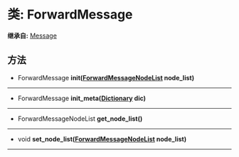 # 类: ForwardMessage  
  
**继承自:** [Message](Message.md)  
  
## 方法 
  
- ForwardMessage **init([ForwardMessageNodeList](ForwardMessageNodeList.md) node_list)**  
  
---  
  
- ForwardMessage **init_meta([Dictionary](https://docs.godotengine.org/en/latest/classes/class_dictionary.html) dic)**  
  
---  
  
- ForwardMessageNodeList **get_node_list()**  
  
---  
  
- void **set_node_list([ForwardMessageNodeList](ForwardMessageNodeList.md) node_list)**  
  
---  
  


